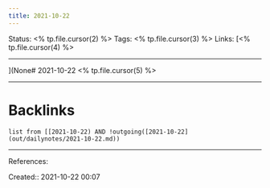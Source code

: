```yaml
---
title: 2021-10-22
---
```


Status: <% tp.file.cursor(2) %>
Tags: <% tp.file.cursor(3) %>
Links: [<% tp.file.cursor(4) %>
___
](None# 2021-10-22
<% tp.file.cursor(5) %>
___
# Backlinks
```dataview
list from [[2021-10-22) AND !outgoing([2021-10-22](out/dailynotes/2021-10-22.md))
```
___
References:

Created:: 2021-10-22 00:07
